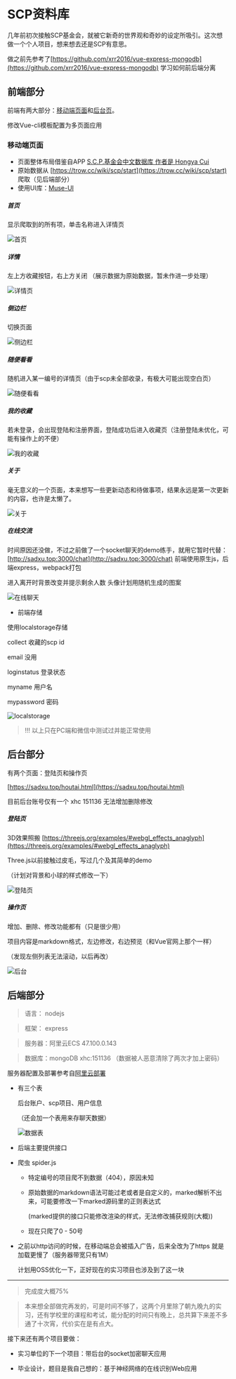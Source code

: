 # SCP资料库

几年前初次接触SCP基金会，就被它新奇的世界观和奇妙的设定所吸引。这次想做一个个人项目，想来想去还是SCP有意思。

做之前先参考了[https://github.com/xrr2016/vue-express-mongodb](https://github.com/xrr2016/vue-express-mongodb) 学习如何前后端分离

## 前端部分

前端有两大部分：[移动端页面](https://sadxu.top)和[后台页](https://sadxu.top/houtai.html)。

修改Vue-cli模板配置为多页面应用

### 移动端页面

+ 页面整体布局借鉴自APP [S.C.P.基金会中文数据库 作者是 Hongya Cui](https://itunes.apple.com/cn/app/s-c-p-%E5%9F%BA%E9%87%91%E4%BC%9A%E4%B8%AD%E6%96%87%E6%95%B0%E6%8D%AE%E5%BA%93/id1014080427?mt=8)
+ 原始数据从 [https://trow.cc/wiki/scp/start](https://trow.cc/wiki/scp/start) 爬取（见后端部分）
+ 使用UI库：[Muse-UI](http://www.muse-ui.org/#/index) 
	
##### 首页

显示爬取到的所有项，单击名称进入详情页

![首页](/readmesrc/firstpage.png)

##### 详情

左上方收藏按钮，右上方关闭 （展示数据为原始数据，暂未作进一步处理）

![详情页](/readmesrc/detail.png)

##### 侧边栏

切换页面

![侧边栏](/readmesrc/nav.png)

##### 随便看看

随机进入某一编号的详情页（由于scp未全部收录，有极大可能出现空白页）

![随便看看](/readmesrc/random.png)

##### 我的收藏

若未登录，会出现登陆和注册界面，登陆成功后进入收藏页（注册登陆未优化，可能有操作上的不便）

![我的收藏](/readmesrc/collect.png)

##### 关于

毫无意义的一个页面，本来想写一些更新动态和待做事项，结果永远是第一次更新的内容，也许是太懒了。

![关于](/readmesrc/about.png)

##### 在线交流

时间原因还没做，不过之前做了一个socket聊天的demo练手，就用它暂时代替：[http://sadxu.top:3000/chat](http://sadxu.top:3000/chat) 前端使用原生js，后端express，webpack打包

进入离开时背景改变并提示剩余人数
头像计划用随机生成的图案

![在线聊天](/readmesrc/chat.png)

+ 前端存储

使用localstorage存储

collect 收藏的scp id

email 没用

loginstatus 登录状态

myname 用户名

mypassword 密码

![localstorage](/readmesrc/localstorage.png)

>!!! 以上只在PC端和微信中测试过并能正常使用


## 后台部分

有两个页面：登陆页和操作页

[https://sadxu.top/houtai.html](https://sadxu.top/houtai.html)

目前后台账号仅有一个 xhc  151136  无法增加删除修改

##### 登陆页

3D效果照搬 [https://threejs.org/examples/#webgl_effects_anaglyph](https://threejs.org/examples/#webgl_effects_anaglyph)

Three.js以前接触过皮毛，写过几个及其简单的demo

（计划对背景和小球的样式修改一下）

![登陆页](/readmesrc/login.png)

##### 操作页
增加、删除、修改功能都有（只是很少用）

项目内容是markdown格式，左边修改，右边预览（和Vue官网上那个一样）

（发现左侧列表无法滚动，以后再改）

![后台](/readmesrc/houtai.png)


## 后端部分

> 语言： nodejs

> 框架： express

>服务器：阿里云ECS    47.100.0.143


>数据库：mongoDB     xhc:151136 （数据被人恶意清除了两次才加上密码）


服务器配置及部署参考自[阿里云部署](https://zhuanlan.zhihu.com/p/24474840?utm_medium=social&utm_source=ZHShareTargetIDMore)

+ 有三个表

	后台账户、scp项目、用户信息
	
	（还会加一个表用来存聊天数据）

	![数据表](/readmesrc/mongodb.png)

+ 后端主要提供接口

+ 爬虫 spider.js

	- 特定编号的项目爬不到数据（404），原因未知

	- 原始数据的markdown语法可能过老或者是自定义的，marked解析不出来，可能要修改一下marked源码里的正则表达式
	
		 (marked提供的接口只能修改渲染的样式，无法修改捕获规则(大概))

	- 现在只爬了0 - 50号

+ 之前以http访问的时候，在移动端总会被插入广告，后来全改为了https
就是加载更慢了（服务器带宽只有1M）
	
	计划用OSS优化一下，正好现在的实习项目也涉及到了这一块
	
---

>完成度大概75%

>本来想全部做完再发的，可是时间不够了，这两个月里除了朝九晚九的实习，还有学校里的课程和考试，能分配的时间只有晚上，总共算下来差不多通了十次宵，代价实在是有点大。

接下来还有两个项目要做：

+ 实习单位的下一个项目：带后台的socket加密聊天应用

+ 毕业设计，题目是我自己想的：基于神经网络的在线识别Web应用 
